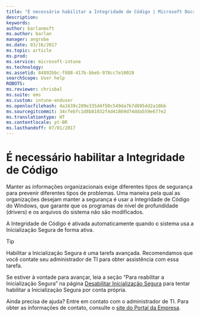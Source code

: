 ```yaml
---
title: "É necessário habilitar a Integridade de Código | Microsoft Docs"
description: 
keywords: 
author: barlanmsft
ms.author: barlan
manager: angrobe
ms.date: 03/16/2017
ms.topic: article
ms.prod: 
ms.service: microsoft-intune
ms.technology: 
ms.assetid: 84892bbc-f888-417b-bbeb-978cc7e10028
searchScope: User help
ROBOTS: 
ms.reviewer: chrisbal
ms.suite: ems
ms.custom: intune-enduser
ms.openlocfilehash: 4a1639c289e335d4f50c549da7b7d895dd2a10bb
ms.sourcegitcommit: 34cfebfc1d8b81032f4d41869d74dda559e677e2
ms.translationtype: HT
ms.contentlocale: pt-BR
ms.lasthandoff: 07/01/2017
---
```

# <a name="you-need-to-enable-code-integrity"></a>É necessário habilitar a Integridade de Código

Manter as informações organizacionais exige diferentes tipos de segurança para prevenir diferentes tipos de problemas. Uma maneira pela qual as organizações desejam manter a segurança é usar a Integridade de Código do Windows, que garante que os programas de nível de profundidade (drivers) e os arquivos do sistema não são modificados.

A Integridade de Código é ativada automaticamente quando o sistema usa a Inicialização Segura de forma ativa.

> [!Tip]
> Habilitar a Inicialização Segura é uma tarefa avançada. Recomendamos que você contate seu administrador de TI para obter assistência com essa tarefa.

Se estiver à vontade para avançar, leia a seção “Para reabilitar a Inicialização Segura” na página [Desabilitar Inicialização Segura](https://msdn.microsoft.com/library/windows/hardware/dn898540(v=vs.85).aspx) para tentar habilitar a Inicialização Segura por conta própria.

Ainda precisa de ajuda? Entre em contato com o administrador de TI. Para obter as informações de contato, consulte o [site do Portal da Empresa](http://portal.manage.microsoft.com).
